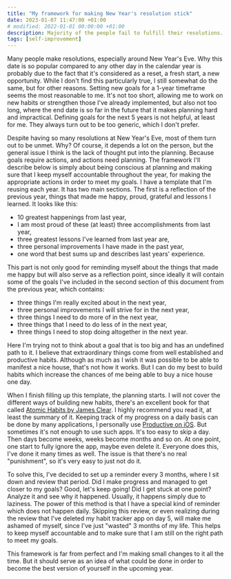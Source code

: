 ```yaml
---
title: "My framework for making New Year's resolution stick"
date: 2023-01-07 11:47:00 +01:00
# modified: 2022-01-01 00:00:00 +01:00
description: Majority of the people fail to fulfill their resolutions. This is my framework for a successful new year.
tags: [self-improvement]
---
```

Many people make resolutions, especially around New Year's Eve. Why this date is so popular compared to any other day in the calendar year is probably due to the fact that it's considered as a reset, a fresh start, a new opportunity. While I don't find this particularly true, I still somewhat do the same, but for other reasons. Setting new goals for a 1-year timeframe seems the most reasonable to me. It's not too short, allowing me to work on new habits or strengthen those I've already implemented, but also not too long, where the end date is so far in the future that it makes planning hard and impractical. Defining goals for the next 5 years is not helpful, at least for me. They always turn out to be too generic, which I don't prefer.

Despite having so many resolutions at New Year's Eve, most of them turn out to be unmet. Why? Of course, it depends a lot on the person, but the general issue I think is the lack of thought put into the planning. Because goals require actions, and actions need planning. The framework I'll describe below is simply about being conscious at planning and making sure that I keep myself accountable throughout the year, for making the appropriate actions in order to meet my goals. I have a template that I'm reusing each year. It has two main sections. The first is a reflection of the previous year, things that made me happy, proud, grateful and lessons I learned. It looks like this:

- 10 greatest happenings from last year,
- I am most proud of these (at least) three accomplishments from last year,
- three greatest lessons I've learned from last year are,
- three personal improvements I have made in the past year,
- one word that best sums up and describes last years' experience.

This part is not only good for reminding myself about the things that made me happy but will also serve as a reflection point, since ideally it will contain some of the goals I've included in the second section of this document from the previous year, which contains:

- three things I'm really excited about in the next year,
- three personal improvements I will strive for in the next year,
- three things I need to do more of in the next year,
- three things that I need to do less of in the next year,
- three things I need to stop doing altogether in the next year.

Here I'm trying not to think about a goal that is too big and has an undefined path to it. I believe that extraordinary things come from well established and productive habits. Although as much as I wish it was possible to be able to manifest a nice house, that's not how it works. But I can do my best to build habits which increase the chances of me being able to buy a nice house one day.

When I finish filling up this template, the planning starts. I will not cover the different ways of building new habits, there's an excellent book for that called [Atomic Habits by James Clear](https://www.goodreads.com/book/show/40121378-atomic-habits). I highly recommend you read it, at least the summary of it. Keeping track of my progress on a daily basis can be done by many applications, I personally use [Productive on iOS](https://productiveapp.io/). But sometimes it's not enough to use such apps. It's too easy to skip a day. Then days become weeks, weeks become months and so on. At one point, one start to fully ignore the app, maybe even delete it. Everyone does this, I've done it many times as well. The issue is that there's no real "punishment", so it's very easy to just not do it.

To solve this, I've decided to set up a reminder every 3 months, where I sit down and review that period. Did I make progress and managed to get closer to my goals? Good, let's keep going! Did I get stuck at one point? Analyze it and see why it happened. Usually, it happens simply due to laziness. The power of this method is that I have a special kind of reminder which does not happen daily. Skipping this review, or even realizing during the review that I've deleted my habit tracker app on day 5, will make me ashamed of myself, since I've just "wasted" 3 months of my life. This helps to keep myself accountable and to make sure that I am still on the right path to meet my goals.

This framework is far from perfect and I'm making small changes to it all the time. But it should serve as an idea of what could be done in order to become the best version of yourself in the upcoming year.
